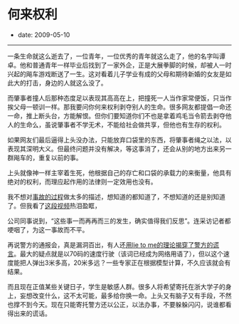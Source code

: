 # 何来权利

- date: 2009-05-10

--------------------------


一条生命就这么逝去了，一位青年，一位优秀的青年就这么走了，他的名字叫谭卓。他和普通青年一样毕业后找到了一家外企，正是大展拳脚的时候，却被人一时兴起的飚车游戏断送了一生。这对看着儿子学业有成的父母和期待新婚的女友是如此大的打击，身边的人就这么没了。

而肇事者撞人后那种态度足以表现其高高在上，把撞死一人当作家常便饭，只当作挨父母一顿训一样。那我要问你何来权利剥夺别人的生命。很多网友都提倡一命还一命，推上断头台，方能解恨。但你们要知道你们不也是拿着鸡毛当令箭去剥夺他人的生命么，虽说肇事者不学无术，不能给社会做共享，但他也有生存的权利。

如果网友们最后逼得上头没办法，只能放弃口袋里的东西，将肇事者绳之以法，以表现其深明大义。但最终问题并没有解决，等这事消了，还会从别的地方出来另一群飚车的，重复以前的事。

上头就像神一样主宰着生死，他根据自己的存亡和口袋的承载力的来衡量，他具有绝对的权利，而理应起作用的法律则一定效用也没有。

我不想对[事故的过程](http://70km.org/)做太多的描述，想知道的都知道了，不想知道的还是别知道了。但我看了[这段视频](http://v.youku.com/v_show/id_XODk5ODU5ODg=.html)热泪盈眶，



公司同事说到，“这些事一而再再而三的发生，确实值得我们反思”。连采访记者都哽咽了，为这一事故而不平。

再说警方的通报会，真是漏洞百出，有人还[用lie to me的理论揭穿了警方的谎言](http://www.douban.com/group/topic/6386516/)。最大的疑点就是以70码的速度行驶（该词已经成为网络用语了），但以这个速度能把人弹出3米多高，20米多远？一些专家正在根据模型计算，不久应该就会有结果。

而且现在正值某些关键日子，学生是敏感人群。很多人将希望寄托在浙大学子的身上，妄想改变什么，这不太可能，最多给你换一命。上头又有脑子又有手段，不然也撑不到今天。现在只能寄托警方还以公正，以法办事，不要躲躲闪闪，说谁都看得出来的谎话。

